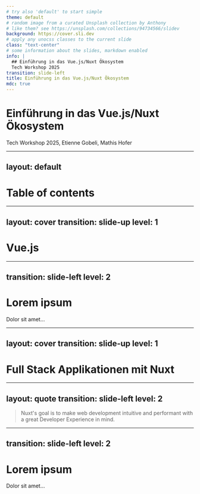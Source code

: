 ```yaml
---
# try also 'default' to start simple
theme: default
# random image from a curated Unsplash collection by Anthony
# like them? see https://unsplash.com/collections/94734566/slidev
background: https://cover.sli.dev
# apply any unocss classes to the current slide
class: "text-center"
# some information about the slides, markdown enabled
info: |
  ## Einführung in das Vue.js/Nuxt Ökosystem
  Tech Workshop 2025
transition: slide-left
title: Einführung in das Vue.js/Nuxt Ökosystem
mdc: true
---
```


# Einführung in das Vue.js/Nuxt Ökosystem

Tech Workshop 2025, Etienne Gobeli, Mathis Hofer

---
layout: default
---

# Table of contents

<Toc maxDepth="1"></Toc>

---
layout: cover
transition: slide-up
level: 1
---

# Vue.js

---
transition: slide-left
level: 2
---

# Lorem ipsum

Dolor sit amet...

---
layout: cover
transition: slide-up
level: 1
---

# Full Stack Applikationen mit Nuxt

---
layout: quote
transition: slide-left
level: 2
---

> Nuxt's goal is to make web development intuitive and performant with a great Developer Experience in mind.

---
transition: slide-left
level: 2
---

# Lorem ipsum

Dolor sit amet...